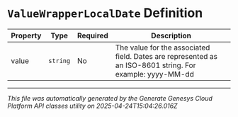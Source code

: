# `ValueWrapperLocalDate` Definition

| Property | Type | Required | Description |
|----------|------|----------|-------------|
| value | `string` | No | The value for the associated field. Dates are represented as an ISO-8601 string. For example: yyyy-MM-dd |

---

*This file was automatically generated by the Generate Genesys Cloud Platform API classes utility on 2025-04-24T15:04:26.016Z*